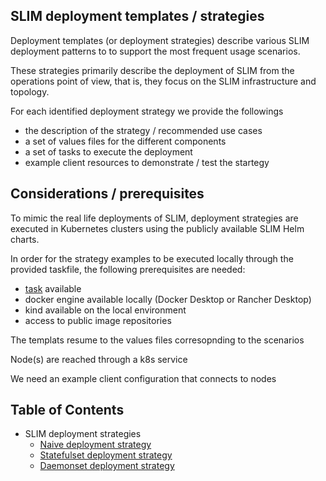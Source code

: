 ## SLIM deployment templates / strategies

Deployment templates (or deployment strategies) describe various SLIM deployment patterns to to support the most frequent usage scenarios.

These strategies primarily describe the deployment of SLIM from the operations point of view, that is, they focus on the SLIM infrastructure and topology.  

For each identified deployment strategy we provide the followings
- the description of the strategy / recommended use cases
- a set of values files for the different components
- a set of tasks to execute the deployment
- example client resources to demonstrate / test the startegy

## Considerations / prerequisites

To mimic the real life deployments of SLIM, deployment strategies are executed in Kubernetes clusters using the publicly available SLIM Helm charts. 

In order for the strategy examples to be executed locally through the provided taskfile, the following prerequisites are needed:

- [task](https://taskfile.dev/) available
- docker engine available locally (Docker Desktop or Rancher Desktop)
- kind available on the local environment
- access to public image repositories

The templats resume to the values files corresopnding to the scenarios

Node(s) are reached through a k8s service


We need an example client configuration that connects to nodes

## Table of Contents

- SLIM deployment strategies
  - [Naive deployment strategy](naive/naive_strategy.md)
  - [Statefulset deployment strategy](statefulset/statefulset_strategy.md)
  - [Daemonset deployment strategy](daemonset/daemonset_strategy.md)

